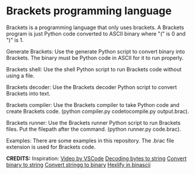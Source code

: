 # Brackets programming language

Brackets is a programming language that only uses brackets. A Brackets program is just Python code converted to ASCII binary where "(" is 0 and ")" is 1.

Generate Brackets:
Use the generate Python script to convert binary into Brackets. The binary must be Python code in ASCII for it to run properly.

Brackets shell:
Use the shell Python script to run Brackets code without using a file.

Brackets decoder:
Use the Brackets decoder Python script to convert Brackets into text.

Brackets compiler:
Use the Brackets compiler to take Python code and create Brackets code. (python compiler.py codetocompile.py output.brac).

Brackets runner:
Use the Brackets runner Python script to run Brackets files. Put the filepath after the command. (python runner.py code.brac).

Examples:
There are some examples in this repository. The .brac file extension is used for Brackets code.

**CREDITS:**
Inspiration: [Video by VSCode](https://www.youtube.com/watch?v=he3uB8ddWNM)
[Decoding bytes to string](https://stackoverflow.com/questions/17615414/how-to-convert-binary-string-to-normal-string-in-python3)
[Convert binary to string](https://stackoverflow.com/questions/7396849/convert-binary-to-ascii-and-vice-versa)
[Convert stringg to binary](https://stackoverflow.com/questions/18815820/how-to-convert-string-to-binary)
[Hexlify in binascii](https://www.educative.io/answers/what-is-binasciihexlify-in-python)
